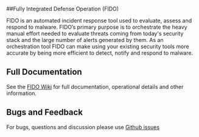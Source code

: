 ##Fully Integrated Defense Operation (FIDO)

FIDO is an automated incident response tool used to evaluate, assess and respond to malware. FIDO’s primary purpose is to orchestrate the heavy manual effort needed to evaluate threats coming from today's security stack and the large number of alerts generated by them. As an orchestration tool FIDO can make using your existing security tools more accurate by being more efficient to detect, notify and respond to malware.

## Full Documentation

See the [FIDO Wiki](https://github.com/Netflix/Fido/wiki/) for full documentation, operational details and other information.

## Bugs and Feedback

For bugs, questions and discussion please use [Github issues](https://github.com/Netflix/Fido/wiki)
